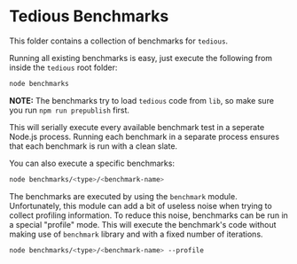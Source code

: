 # Tedious Benchmarks

This folder contains a collection of benchmarks for `tedious`.

Running all existing benchmarks is easy, just execute the following from
inside the `tedious` root folder:

```sh
node benchmarks
```

**NOTE:** The benchmarks try to load `tedious` code from `lib`, so make sure
you run `npm run prepublish` first.

This will serially execute every available benchmark test in a
seperate Node.js process. Running each benchmark in a separate process
ensures that each benchmark is run with a clean slate.

You can also execute a specific benchmarks:

```sh
node benchmarks/<type>/<benchmark-name>
```

The benchmarks are executed by using the `benchmark` module. Unfortunately,
this module can add a bit of useless noise when trying to collect profiling
information. To reduce this noise, benchmarks can be run in a special "profile"
mode. This will execute the benchmark's code without making use of `benchmark`
library and with a fixed number of iterations.

```sh
node benchmarks/<type>/<benchmark-name> --profile
```
